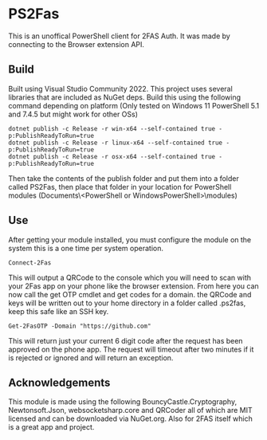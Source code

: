 # PS2Fas
This is an unoffical PowerShell client for 2FAS Auth.  It was made by connecting to the Browser extension API.

## Build
Built using Visual Studio Community 2022. This project uses several libraries that are included as NuGet deps.
Build this using the following command depending on platform (Only tested on Windows 11 PowerShell 5.1 and 
7.4.5 but might work for other OSs)

```
dotnet publish -c Release -r win-x64 --self-contained true -p:PublishReadyToRun=true
dotnet publish -c Release -r linux-x64 --self-contained true -p:PublishReadyToRun=true
dotnet publish -c Release -r osx-x64 --self-contained true -p:PublishReadyToRun=true
```

Then take the contents of the publish folder and put them into a folder called PS2Fas, then place that folder in
your location for PowerShell modules (Documents\\\<PowerShell or WindowsPowerShell>\\modules)

## Use
After getting your module installed, you must configure the module on the system this is a one time per system
operation.

```
Connect-2Fas
```

This will output a QRCode to the console which you will need to scan with your 2Fas app on your phone like
 the browser extension.  From here you can now call the get OTP cmdlet and get codes for a domain.
the QRCode and keys will be written out to your home directory in a folder called .ps2fas, keep this safe
like an SSH key.

```
Get-2FasOTP -Domain "https://github.com"
```

This will return just your current 6 digit code after the request has been approved on the phone app.
The request will timeout after two minutes if it is rejected or ignored and will return an exception.


## Acknowledgements
This module is made using the following BouncyCastle.Cryptography, Newtonsoft.Json, websocketsharp.core and
QRCoder all of which are MIT licensed and can be downloaded via NuGet.org. Also for 2FAS itself which is a great
app and project.

